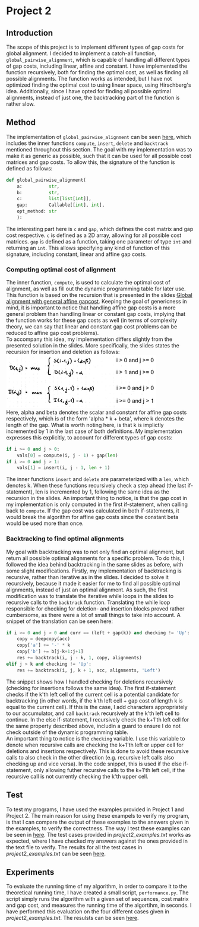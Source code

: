 # Project 2

## Introduction
The scope of this project is to implement different types of gap costs for global alignment. I decided to implement a catch-all function, `global_pairwise_alignment`, which is capable of handling all different types of gap costs, including linear, affine and constant. I have implemented the function recursively, both for finding the optimal cost, as well as finding all possible alignments. The function works as intended, but I have not optimized finding the optimal cost to using linear space, using Hirschberg's idea. Additionally, since I have opted for finding all possible optimal alignments, instead of just one, the backtracking part of the function is rather slow.

## Method
The implementation of `global_pairwise_alignment` can be seen
<a href="https://github.com/ChristofferCJ/bioinfo/blob/main/project2/impl.py">here</a>, which includes the inner functions `compute`, `insert`, `delete` and `backtrack` mentioned throughout this section.
The goal with my implementation was to make it as generic as possible, such that it can be used for all possible cost matrices and gap costs. To allow this, the signature of the function is defined as follows:
```py
def global_pairwise_alignment(
    a:          str,
    b:          str,
    c:          list[list[int]],
    gap:        Callable[[int], int],
    opt_method: str
    ):
```
The interesting part here is `c` and `gap`, which defines the cost matrix and gap cost respective. `c` is defined as a 2D array, allowing for all possible cost matrices. `gap` is defined as a function, taking one parameter of type `int` and returning an `int`. This allows specifying any kind of function of this signature, including constant, linear and affine gap costs.

### Computing optimal cost of alignment
The inner function, `compute`, is used to calculate the optimal cost of alignment, as well as fill out the dynamic programming table for later use. This function is based on the recursion that is presented in the slides <a href="https://brightspace.au.dk/content/enforced/53951-LR8255/AiB_F2022_Slides/AffineGapcost.pdf">Global alignment with general affine gapcost</a>. Keeping the goal of genericness in mind, it is important to notice that handling affine gap costs is a more general problem than handling linear or constant gap costs, implying that the function works for these gap costs as well (in terms of complexity theory, we can say that linear and constant gap cost problems can be reduced to affine gap cost problems). \
To accompany this idea, my implementation differs slightly from the presented solution in the slides. More specifically, the slides states the recursion for insertion and deletion as follows:
<img src="graphics/affine_from_slides.png" width="80%" height="80%"/> \
Here, alpha and beta denotes the scalar and constant for affine gap costs respectively, which is of the form 'alpha * k + beta', where k denotes the length of the gap. What is worth noting here, is that k is implictly incremented by 1 in the last case of both definitions. My implementation expresses this explicitly, to account for different types of gap costs:
```python
if i >= 0 and j > 0:
    vals[0] = compute(i, j - 1) + gap(len)
if i >= 0 and j > 1:
    vals[1] = insert(i, j - 1, len + 1)
```
The inner functions `insert` and `delete` are parameterized with a `len`, which denotes k. When these functions recursively check a step ahead (the last if-statement), len is incremented by 1, following the same idea as the recursion in the slides. An important thing to notice, is that the gap cost in my implementation is only computed in the first if-statement, when calling back to `compute`. If the gap cost was calculated in both if-statements, it would break the algorithm for affine gap costs since the constant beta would be used more than once.

### Backtracking to find optimal alignments
My goal with backtracking was to not only find an optimal alignment, but return all possible optimal alignments for a specific problem. To do this, I followed the idea behind backtracking in the same slides as before, with some slight modifications. Firstly, my implementation of backtracking is recursive, rather than iterative as in the slides. I decided to solve it recursively, because it made it easier for me to find all possible optimal alignments, instead of just an optimal alignment. As such, the first modification was to translate the iterative while loops in the slides to recursive calls to the `backtrack` function. Translating the while loop responsible for checking for deletion- and insertion blocks proved rather cumbersome, as there were a lot of small things to take into account. A snippet of the translation can be seen here:
```python
if i >= 0 and j > 0 and curr == (left + gap(k)) and checking != 'Up':
    copy = deepcopy(acc)
    copy['a'] += '-' * k
    copy['b'] += b[j-k+1:j+1]
    res += backtrack(i, j - k, 1, copy, alignments)
elif j > k and checking != 'Up':
    res += backtrack(i, j, k + 1, acc, alignments, 'Left')
```
The snippet shows how I handled checking for deletions recursively (checking for insertions follows the same idea). The first if-statement checks if the k'th left cell of the current cell is a potential candidate for backtracking (in other words, if the k'th left cell + gap cost of length k is equal to the current cell). If this is the case, I add characters appropriately to our accumulator, and call `backtrack` recursively at the k'th left cell to continue. In the else if-statement, I recursively check the k+1'th left cell for the same property described above, includin a guard to ensure I do not check outside of the dynamic programming table. \
An important thing to notice is the `checking` variable. I use this variable to denote when recursive calls are checking the k+1'th left or upper cell for deletions and insertions respectively. This is done to avoid these recursive calls to also check in the other direction (e.g. recursive left calls also checking up and vice versa). In the code snippet, this is used if the else if-statement, only allowing futher recursive calls to the k+1'th left cell, if the recursive call is not currently checking the k'th upper cell.

## Test
To test my programs, I have used the examples provided in Project 1 and Project 2. The main reason for using these exampels to verify my program, is that I can compare the output of these examples to the answers given in the examples, to verify the correctness. The way I test these examples can be seen in <a href="https://github.com/ChristofferCJ/bioinfo/blob/main/project2/test.py">here</a>. The test cases provided in *project2_examples.txt* works as expected, where I have checked my answers against the ones provided in the text file to verify. The results for all the test cases in *project2_examples.txt* can be seen <a href="https://github.com/ChristofferCJ/bioinfo/tree/main/project2/case_results">here</a>.

## Experiments
To evaluate the running time of my algorithm, in order to compare it to the theoretical running time, I have created a small script, `performance.py`. The script simply runs the algorithm with a given set of sequences, cost matrix and gap cost, and measures the running time of the algortihm, in seconds. I have performed this evaluation on the four different cases given in *project2_examples.txt*. The resulsts can be seen <a href="https://github.com/ChristofferCJ/bioinfo/tree/main/project2/case_results">here</a>.